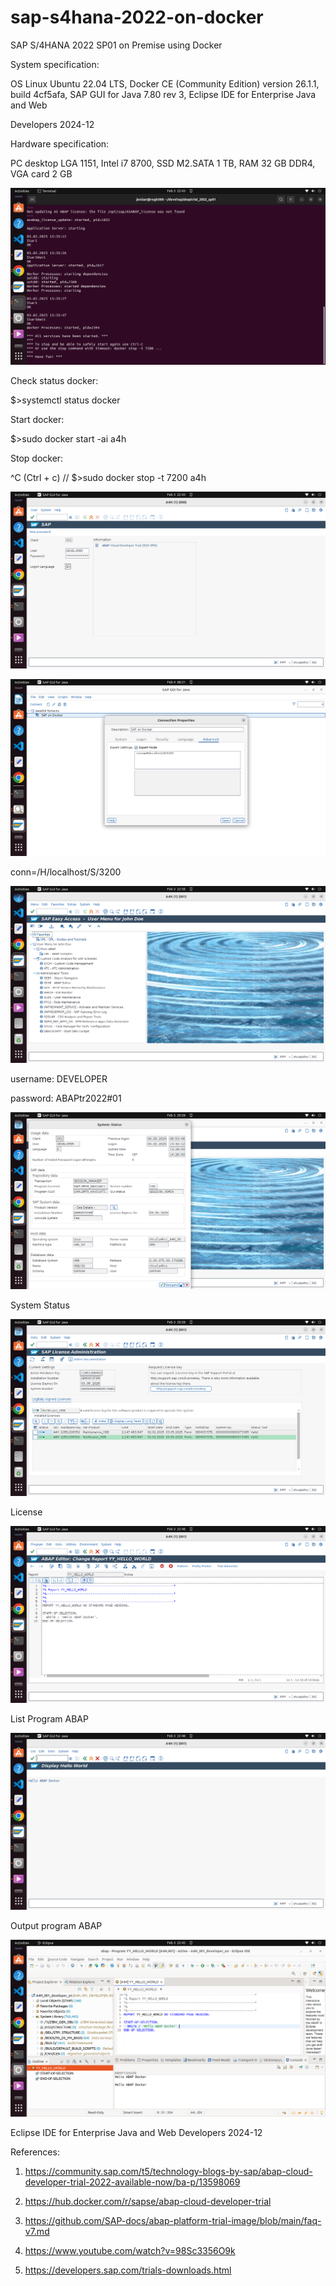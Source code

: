 # sap-s4hana-2022-on-docker
SAP S/4HANA 2022 SP01 on Premise using Docker

System specification:

OS Linux Ubuntu 22.04 LTS, Docker CE (Community Edition) version 26.1.1, build 4cf5afa, SAP GUI for Java 7.80 rev 3, Eclipse IDE for Enterprise Java and Web 

Developers 2024-12

Hardware specification:

PC desktop LGA 1151, Intel i7 8700, SSD M2.SATA 1 TB, RAM 32 GB DDR4, VGA card 2 GB

![alt text](https://github.com/jenizar/sap-s4hana-2022-on-docker/blob/main/screenshot/pic1.png)

Check status docker:

$>systemctl status docker

Start docker:

$>sudo docker start -ai a4h

Stop docker:

^C (Ctrl + c) // $>sudo docker stop -t 7200 a4h

![alt text](https://github.com/jenizar/sap-s4hana-2022-on-docker/blob/main/screenshot/pic2.png)

![alt text](https://github.com/jenizar/sap-s4hana-2022-on-docker/blob/main/screenshot/pic2a.png)

conn=/H/localhost/S/3200

![alt text](https://github.com/jenizar/sap-s4hana-2022-on-docker/blob/main/screenshot/pic3.png)

username: DEVELOPER

password: ABAPtr2022#01

![alt text](https://github.com/jenizar/sap-s4hana-2022-on-docker/blob/main/screenshot/pic4.png)

System Status

![alt text](https://github.com/jenizar/sap-s4hana-2022-on-docker/blob/main/screenshot/pic5.png)

License

![alt text](https://github.com/jenizar/sap-s4hana-2022-on-docker/blob/main/screenshot/pic6.png)

List Program ABAP

![alt text](https://github.com/jenizar/sap-s4hana-2022-on-docker/blob/main/screenshot/pic7.png)

Output program ABAP

![alt text](https://github.com/jenizar/sap-s4hana-2022-on-docker/blob/main/screenshot/pic8.png)

Eclipse IDE for Enterprise Java and Web Developers 2024-12

References:

1. https://community.sap.com/t5/technology-blogs-by-sap/abap-cloud-developer-trial-2022-available-now/ba-p/13598069

2. https://hub.docker.com/r/sapse/abap-cloud-developer-trial

3. https://github.com/SAP-docs/abap-platform-trial-image/blob/main/faq-v7.md

4. https://www.youtube.com/watch?v=98Sc3356O9k

5. https://developers.sap.com/trials-downloads.html
